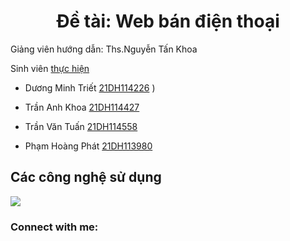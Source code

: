<h1  align="center">Đề tài: Web bán điện thoại</h1>
Giảng viên hướng dẫn: Ths.Nguyễn Tấn Khoa

 Sinh viên [thực hiện](:)

- Dương Minh Triết [21DH114226](https://www.facebook.com/profile.php?id=100022325881183) )

- Trần Anh Khoa [21DH114427](https://www.facebook.com/tran.anhkhoa.180410)

- Trần Văn Tuấn [21DH114558](https://www.facebook.com/profile.php?id=100044514202977)

- Phạm Hoàng Phát [21DH113980](https://www.facebook.com/hphat.031)
<div>
  <div><h2>Các công nghệ sử dụng</h2></div>
  <img src='https://www.google.com/imgres?imgurl=https%3A%2F%2Fmiro.medium.com%2Fv2%2Fresize%3Afit%3A680%2F1*RDN058L5gQ02Xy13OaxjnQ.jpeg&tbnid=vcJuV7Q_qS7PhM&vet=12ahUKEwiXy7eEvaKCAxWtXvUHHY2pBMQQMygQegQIARB5..i&imgrefurl=https%3A%2F%2Fmedium.com%2F%40iqrajamil%2Fthe-2022-reactjs-developer-roadmap-zero-to-hero-39b6db534dc0&docid=rayvVoXwX3bZfM&w=680&h=382&q=reactjs&ved=2ahUKEwiXy7eEvaKCAxWtXvUHHY2pBMQQMygQegQIARB5'/>
</div>
<h3 align="left">Connect with me:</h3>
<p align="left">
</p>
